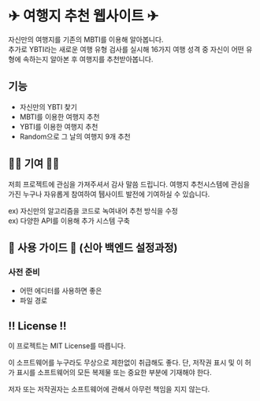 # ✈ 여행지 추천 웹사이트 ✈

자신만의 여행지를 기존의 MBTI를 이용해 알아봅니다. <br>
추가로 YBTI라는 새로운 여행 유형 검사를 실시해 16가지 여행 성격 중 자신이 어떤 유형에 속하는지 알아본 후 여행지를 추천받아봅니다. 

## 기능

* 자신만의 YBTI 찾기
* MBTI를 이용한 여행지 추천
* YBTI를 이용한 여행지 추천
* Random으로 그 날의 여행지 9개 추천

## 👨‍💻 기여 👩‍💻
저희 프로젝트에 관심을 가져주셔서 감사 말씀 드립니다. 여행지 추천시스템에 관심을 가진 누구나 자유롭게 참여하여 퉵사이트 발전에 기여하실 수 있습니다. 

ex) 자신만의 알고리즘을 코드로 녹여내어 추천 방식을 수정  
ex) 다양한 API를 이용해 추가 시스템 구축 

## 💁 사용 가이드 💁 (신아 백엔드 설정과정)

### 사전 준비
  * 어떤 에디터를 사용하면 좋은
  * 파일 경로 

## ‼ License ‼

이 프로젝트는 MIT License를 따릅니다. 

이 소프트웨어를 누구라도 무상으로 제한없이 취급해도 좋다. 단, 저작권 표시 및 이 허가 표시를 소프트웨어의 모든 복제물 또는 중요한 부분에 기재해야 한다.

저자 또는 저작권자는 소프트웨어에 관해서 아무런 책임을 지지 않는다.
